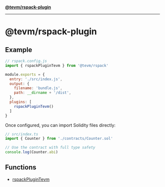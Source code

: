 [**@tevm/rspack-plugin**](README.md)

***

# @tevm/rspack-plugin

## Example

```javascript
// rspack.config.js
import { rspackPluginTevm } from '@tevm/rspack'

module.exports = {
  entry: './src/index.js',
  output: {
    filename: 'bundle.js',
    path: __dirname + '/dist',
  },
  plugins: [
    rspackPluginTevm()
  ]
}
```

Once configured, you can import Solidity files directly:
```typescript
// src/index.ts
import { Counter } from './contracts/Counter.sol'

// Use the contract with full type safety
console.log(Counter.abi)
```

## Functions

- [rspackPluginTevm](functions/rspackPluginTevm.md)
